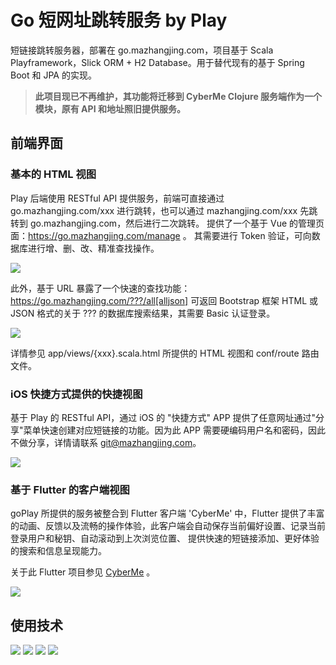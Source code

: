 # Go 短网址跳转服务 by Play

短链接跳转服务器，部署在 go.mazhangjing.com，项目基于 Scala Playframework，Slick ORM + H2 Database。用于替代现有的基于 Spring Boot 和 JPA 的实现。

> **此项目现已不再维护，其功能将迁移到 CyberMe Clojure 服务端作为一个模块，原有 API 和地址照旧提供服务。**

## 前端界面

### 基本的 HTML 视图

Play 后端使用 RESTful API 提供服务，前端可直接通过 go.mazhangjing.com/xxx 进行跳转，也可以通过 mazhangjing.com/xxx 先跳转到 go.mazhangjing.com，然后进行二次跳转。
提供了一个基于 Vue 的管理页面：https://go.mazhangjing.com/manage 。 其需要进行 Token 验证，可向数据库进行增、删、改、精准查找操作。

![](http://static2.mazhangjing.com/20210409/1e6832c_屏幕截图2021-04-09113038.jpg)

此外，基于 URL 暴露了一个快速的查找功能：https://go.mazhangjing.com/???/all[alljson]  可返回 Bootstrap 框架 HTML 或 JSON 格式的关于 ??? 的数据库搜索结果，其需要 Basic 认证登录。

![](http://static2.mazhangjing.com/20210409/d6388f3_截屏2021-04-09上午10.36.30.png)

详情参见 app/views/{xxx}.scala.html 所提供的 HTML 视图和 conf/route 路由文件。

### iOS 快捷方式提供的快捷视图

基于 Play 的 RESTful API，通过 iOS 的 "快捷方式" APP 提供了任意网址通过"分享"菜单快速创建对应短链接的功能。因为此 APP 需要硬编码用户名和密码，因此不做分享，详情请联系 git@mazhangjing.com。

![](http://static2.mazhangjing.com/20210409/a969d67_截屏2021-04-09上午10.41.26.png)

### 基于 Flutter 的客户端视图

goPlay 所提供的服务被整合到 Flutter 客户端 'CyberMe' 中，Flutter 提供了丰富的动画、反馈以及流畅的操作体验，此客户端会自动保存当前偏好设置、记录当前登录用户和秘钥、自动滚动到上次浏览位置、
提供快速的短链接添加、更好体验的搜索和信息呈现能力。

关于此 Flutter 项目参见 [CyberMe](https://gitee.com/corkine/cyberMe) 。

![](http://static2.mazhangjing.com/20210409/e3349cb_截屏2021-04-09上午10.43.40.png)

## 使用技术

![](http://static2.mazhangjing.com/badge/scala.png)
![](http://static2.mazhangjing.com/badge/play.png)
![](http://static2.mazhangjing.com/badge/slick.png)
![](http://static2.mazhangjing.com/badge/akka.png)

